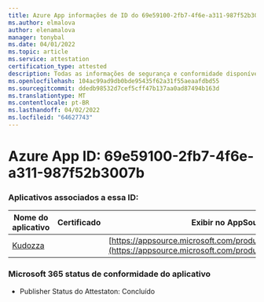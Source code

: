 ```yaml
---
title: Azure App informações de ID do 69e59100-2fb7-4f6e-a311-987f52b3007b
ms.author: elmalova
author: elenamalova
manager: tonybal
ms.date: 04/01/2022
ms.topic: article
ms.service: attestation
certification_type: attested
description: Todas as informações de segurança e conformidade disponíveis para 69e59100-2fb7-4f6e-a311-987f52b3007b.
ms.openlocfilehash: 104ac99ad9db0bde95435f62a31f55aeaafdbd55
ms.sourcegitcommit: ddedb98532d7cef5cff47b137aa0ad87494b163d
ms.translationtype: MT
ms.contentlocale: pt-BR
ms.lasthandoff: 04/02/2022
ms.locfileid: "64627743"
---
```

# <a name="azure-app-id-69e59100-2fb7-4f6e-a311-987f52b3007b"></a>Azure App ID: 69e59100-2fb7-4f6e-a311-987f52b3007b


### <a name="apps-associated-with-this-id"></a>Aplicativos associados a essa ID:
| **Nome do aplicativo** | **Certificado** | **Exibir no AppSource** |
|--------------|---------------|-----------------------|
| [Kudozza](../forward/WA200002599.md) |  | [https://appsource.microsoft.com/product/office/WA200002599](https://appsource.microsoft.com/product/office/WA200002599) |

### <a name="microsoft-365-app-compliance-status"></a>Microsoft 365 status de conformidade do aplicativo
- Publisher Status do Attestaton: Concluído
